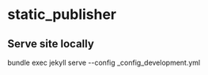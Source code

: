 # static_publisher

## Serve site locally

bundle exec jekyll serve --config _config_development.yml